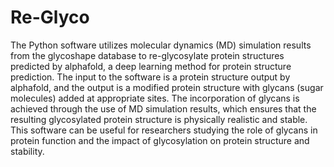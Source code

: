 # Re-Glyco

The Python software utilizes molecular dynamics (MD) simulation results from the glycoshape database to re-glycosylate protein structures predicted by alphafold, a deep learning method for protein structure prediction. The input to the software is a protein structure output by alphafold, and the output is a modified protein structure with glycans (sugar molecules) added at appropriate sites. The incorporation of glycans is achieved through the use of MD simulation results, which ensures that the resulting glycosylated protein structure is physically realistic and stable. This software can be useful for researchers studying the role of glycans in protein function and the impact of glycosylation on protein structure and stability.
